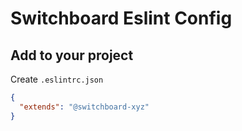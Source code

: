 # Switchboard Eslint Config

## Add to your project

Create `.eslintrc.json`

```json
{
  "extends": "@switchboard-xyz"
}
```
